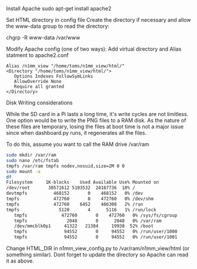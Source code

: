Install Apache
   sudo apt-get install apache2

Set HTML directory in config file
Create the directory if necessary and allow the www-data group to read the directory:

   chgrp -R www-data /var/www

Modify Apache config (one of two ways):
Add virtual directory and Alias statment to apache2.conf
```ApacheConf
Alias /n1mm_view "/home/toms/n1mm_view/html/"
<Directory "/home/toms/n1mm_view/html/">
   Options Indexes FollowSymLinks
   AllowOverride None
   Require all granted
</Directory>
```

Disk Writing considerations

While the SD card in a Pi lasts a long time, it's write cycles are not limitless. One option would be to write the PNG files to a RAM disk. As the nature of these files are temporary, losing the files at boot time is not a major issue since when dashboard.py runs, it regenerates all the files.

To do this, assume you want to call the RAM drive /var/ram
```bash
sudo mkdir /var/ram 
sudo nano /etc/fstab
tmpfs /var/ram tmpfs nodev,nosuid,size=2M 0 0 
sudo mount -a
df
Filesystem     1K-blocks    Used Available Use% Mounted on
/dev/root       30571612 5103532  24167736  18% /
devtmpfs          468152       0    468152   0% /dev
tmpfs             472760       0    472760   0% /dev/shm
tmpfs             472760    6452    466308   2% /run
tmpfs               5120       4      5116   1% /run/lock
   tmpfs             472760       0    472760   0% /sys/fs/cgroup
   tmpfs               2048       0      2048   0% /var/ram
   /dev/mmcblk0p1     41322   21384     19938  52% /boot
   tmpfs              94552       0     94552   0% /run/user/1000
   tmpfs              94552       0     94552   0% /run/user/1001
```
Change HTML_DIR in n1mm_view_config.py to /var/ram/n1mm_view/html (or something similar). Dont forget to update the directory so Apache can read it as above.
